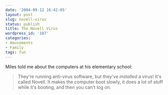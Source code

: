 ```yaml
---
date: '2004-09-12 16:42:05'
layout: post
slug: novell-virus
status: publish
title: The Novell Virus
wordpress_id: '107'
categories:
- Amusements
- Family
tags: fun
---
```


Miles told me about the computers at his elementary school:

> They're running anti-virus software, but they've _installed_ a virus!  It's called Novell.  It makes the computer boot slowly, it does a lot of stuff while it's booting, and then you can't log on.
